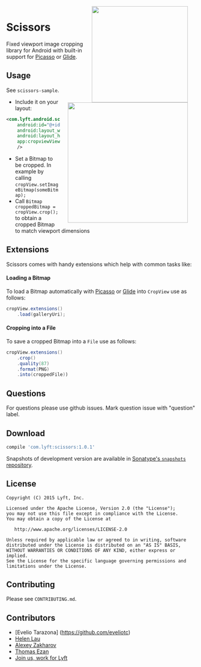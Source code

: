 <img src="art/scissors.png" width="256" align="right" hspace="20" />

Scissors
=========================

Fixed viewport image cropping library for Android with built-in support for [Picasso][picasso] or [Glide][glide].

Usage
-----

See `scissors-sample`.

<img src="art/demo.gif" width="320" align="right" hspace="20" />


- Include it on your layout:
```xml
<com.lyft.android.scissors.CropView
    android:id="@+id/crop_view"
    android:layout_width="match_parent"
    android:layout_height="match_parent"
    app:cropviewViewportHeightRatio="1"
    />
```
-  Set a Bitmap to be cropped. In example by calling `cropView.setImageBitmap(someBitmap);`
-  Call `Bitmap croppedBitmap = cropView.crop();` to obtain a cropped Bitmap to match viewport dimensions

Extensions
----------
Scissors comes with handy extensions which help with common tasks like:

#### Loading a Bitmap
To load a Bitmap automatically with [Picasso][picasso] or [Glide][glide] into `CropView` use as follows:

```java
cropView.extensions()
    .load(galleryUri);
```
#### Cropping into a File
To save a cropped Bitmap into a `File` use as follows:

```java
cropView.extensions()
    .crop()
    .quality(87)
    .format(PNG)
    .into(croppedFile))
```

Questions
----------
For questions please use github issues. Mark question issue with "question" label.

Download
--------

```groovy
compile 'com.lyft:scissors:1.0.1'
```

Snapshots of development version are available in [Sonatype's `snapshots` repository][snap].

License
-------

    Copyright (C) 2015 Lyft, Inc.

    Licensed under the Apache License, Version 2.0 (the "License");
    you may not use this file except in compliance with the License.
    You may obtain a copy of the License at

       http://www.apache.org/licenses/LICENSE-2.0

    Unless required by applicable law or agreed to in writing, software
    distributed under the License is distributed on an "AS IS" BASIS,
    WITHOUT WARRANTIES OR CONDITIONS OF ANY KIND, either express or implied.
    See the License for the specific language governing permissions and
    limitations under the License.

Contributing
------------

Please see `CONTRIBUTING.md`.

Contributors
------------
- [Evelio Tarazona] (https://github.com/eveliotc)
- [Helen Lau](https://github.com/hlau-lyft)
- [Alexey Zakharov](https://github.com/lexer)
- [Thomas Ezan](https://github.com/thomaslyft)
- [Join us, work for Lyft](https://www.lyft.com/jobs)

 [snap]: https://oss.sonatype.org/content/repositories/snapshots/
 [picasso]: https://github.com/square/picasso
 [glide]: https://github.com/bumptech/glide
